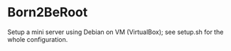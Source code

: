 # Born2BeRoot
Setup a mini server using Debian on VM (VirtualBox); see setup.sh for the whole configuration.

